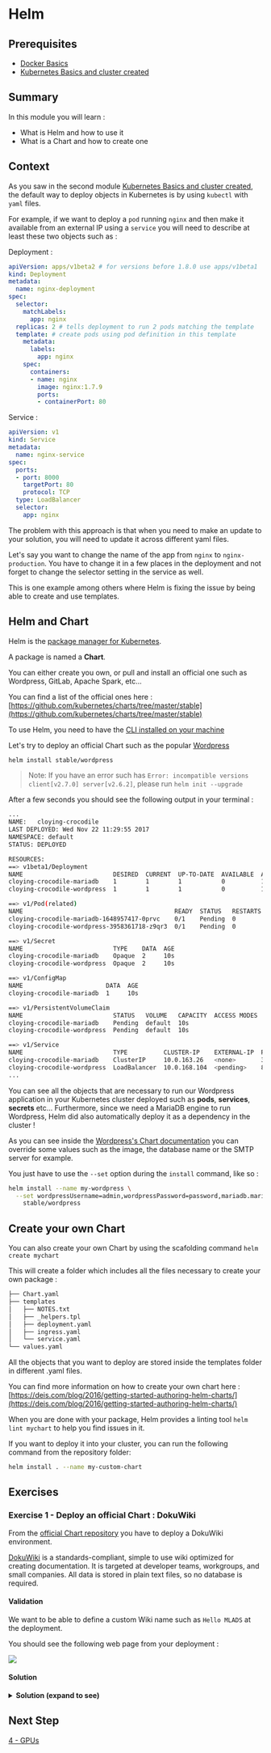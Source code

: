# Helm

## Prerequisites

* [Docker Basics](../1-docker/README.md)
* [Kubernetes Basics and cluster created](../2-kubernetes)

## Summary

In this module you will learn :
* What is Helm and how to use it
* What is a Chart and how to create one
  
## Context

As you saw in the second module [Kubernetes Basics and cluster created](../2-kubernetes), the default way to deploy objects in Kubernetes is by using `kubectl` with `yaml` files.

For example, if we want to deploy a `pod` running `nginx` and then make it available from an external IP using a `service` you will need to describe at least these two objects such as :

Deployment : 
```yaml
apiVersion: apps/v1beta2 # for versions before 1.8.0 use apps/v1beta1
kind: Deployment
metadata:
  name: nginx-deployment
spec:
  selector:
    matchLabels:
      app: nginx
  replicas: 2 # tells deployment to run 2 pods matching the template
  template: # create pods using pod definition in this template
    metadata:
      labels:
        app: nginx
    spec:
      containers:
      - name: nginx
        image: nginx:1.7.9
        ports:
        - containerPort: 80
```
Service :
```yaml
apiVersion: v1
kind: Service
metadata:
  name: nginx-service
spec:
  ports:
  - port: 8000 
    targetPort: 80
    protocol: TCP
  type: LoadBalancer
  selector:
    app: nginx
```

The problem with this approach is that when you need to make an update to your solution, you will need to update it across different yaml files.

Let's say you want to change the name of the app from `nginx` to `nginx-production`. You have to change it in a few places in the deployment and not forget to change the selector setting in the service as well.

This is one example among others where Helm is fixing the issue by being able to create and use templates.

## Helm and Chart

Helm is the [package manager for Kubernetes](https://deis.com/blog/2016/trusting-whos-at-the-helm/). 

A package is named a **Chart**. 

You can either create you own, or pull and install an official one such as Wordpress, GitLab, Apache Spark, etc...

You can find a list of the official ones here : [https://github.com/kubernetes/charts/tree/master/stable](https://github.com/kubernetes/charts/tree/master/stable)

To use Helm, you need to have the [CLI installed on your machine](https://github.com/kubernetes/helm/blob/master/docs/install.md)

Let's try to deploy an official Chart such as the popular [Wordpress](https://github.com/kubernetes/charts/tree/master/stable/wordpress)

```bash
helm install stable/wordpress
```

> Note: If you have an error such has `Error: incompatible versions client[v2.7.0] server[v2.6.2]`, please run `helm init --upgrade`

After a few seconds you should see the following output in your terminal :

```bash
...
NAME:   cloying-crocodile
LAST DEPLOYED: Wed Nov 22 11:29:55 2017
NAMESPACE: default
STATUS: DEPLOYED

RESOURCES:
==> v1beta1/Deployment
NAME                         DESIRED  CURRENT  UP-TO-DATE  AVAILABLE  AGE
cloying-crocodile-mariadb    1        1        1           0          10s
cloying-crocodile-wordpress  1        1        1           0          10s

==> v1/Pod(related)
NAME                                          READY  STATUS   RESTARTS  AGE
cloying-crocodile-mariadb-1648957417-0prvc    0/1    Pending  0         10s
cloying-crocodile-wordpress-3958361718-z9qr3  0/1    Pending  0         10s

==> v1/Secret
NAME                         TYPE    DATA  AGE
cloying-crocodile-mariadb    Opaque  2     10s
cloying-crocodile-wordpress  Opaque  2     10s

==> v1/ConfigMap
NAME                       DATA  AGE
cloying-crocodile-mariadb  1     10s

==> v1/PersistentVolumeClaim
NAME                         STATUS   VOLUME   CAPACITY  ACCESS MODES  STORAGECLASS  AGE
cloying-crocodile-mariadb    Pending  default  10s
cloying-crocodile-wordpress  Pending  default  10s

==> v1/Service
NAME                         TYPE          CLUSTER-IP    EXTERNAL-IP  PORT(S)                     AGE
cloying-crocodile-mariadb    ClusterIP     10.0.163.26   <none>       3306/TCP                    10s
cloying-crocodile-wordpress  LoadBalancer  10.0.168.104  <pending>    80:31549/TCP,443:32728/TCP  10s
...
```

You can see all the objects that are necessary to run our Wordpress application in your Kubernetes cluster deployed such as **pods**, **services**, **secrets** etc... Furthermore, since we need a MariaDB engine to run Wordpress, Helm did also automatically deploy it as a dependency in the cluster !

As you can see inside the [Wordpress's Chart documentation](https://github.com/kubernetes/charts/tree/master/stable/wordpress) you can override some values such as the image, the database name or the SMTP server for example.

You just have to use the `--set` option during the `install` command, like so :

```bash
helm install --name my-wordpress \
  --set wordpressUsername=admin,wordpressPassword=password,mariadb.mariadbRootPassword=secretpassword \
    stable/wordpress
```

## Create your own Chart

You can also create your own Chart by using the scafolding command `helm create mychart`

This will create a folder which includes all the files necessary to create your own package :

```bash
├── Chart.yaml
├── templates
│   ├── NOTES.txt
│   ├── _helpers.tpl
│   ├── deployment.yaml
│   ├── ingress.yaml
│   └── service.yaml
└── values.yaml
```

All the objects that you want to deploy are stored inside the templates folder in different .yaml files.

You can find more information on how to create your own chart here : [https://deis.com/blog/2016/getting-started-authoring-helm-charts/](https://deis.com/blog/2016/getting-started-authoring-helm-charts/)

When you are done with your package, Helm provides a linting tool `helm lint mychart` to help you find issues in it.

If you want to deploy it into your cluster, you can run the following command from the repository folder:

```bash
helm install . --name my-custom-chart
```

## Exercises

### Exercise 1 - Deploy an official Chart : DokuWiki

From the [official Chart repository](https://github.com/kubernetes/charts/tree/master) you have to deploy a DokuWiki environment.

[DokuWiki](https://www.dokuwiki.org/) is a standards-compliant, simple to use wiki optimized for creating documentation. It is targeted at developer teams, workgroups, and small companies. All data is stored in plain text files, so no database is required.

#### Validation

We want to be able to define a custom Wiki name such as `Hello MLADS` at the deployment.

You should see the following web page from your deployment :

![](dokuwiki.png)

#### Solution

<details>
<summary><strong>Solution (expand to see)</strong></summary>
<p>

```bash
    helm install stable/dokuwiki --set dokuwikiWikiName="Hello MLADS"
```

</p>
</details>


## Next Step

[4 - GPUs](../4-gpus/README.md)